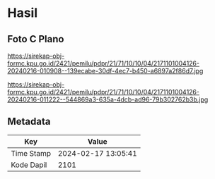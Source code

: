 # Hasil

## Foto C Plano

https://sirekap-obj-formc.kpu.go.id/2421/pemilu/pdpr/21/71/10/10/04/2171101004126-20240216-010908--139ecabe-30df-4ec7-b450-a6897a2f86d7.jpg

https://sirekap-obj-formc.kpu.go.id/2421/pemilu/pdpr/21/71/10/10/04/2171101004126-20240216-011222--544869a3-635a-4dcb-ad96-79b302762b3b.jpg


## Metadata

| Key        | Value               |
| ---------- | ------------------- |
| Time Stamp | 2024-02-17 13:05:41 |
| Kode Dapil | 2101                |



